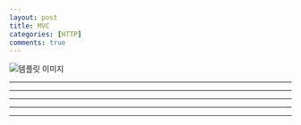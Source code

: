 ```yaml
---
layout: post
title: MVC
categories: [HTTP]
comments: true
---
```

![템플릿 이미지]("https://user-images.githubusercontent.com/107798750/208797222-49268db3-8f3b-4a74-9c38-ab612466c2a2.png")

--------


    
--------






--------




--------


--------




